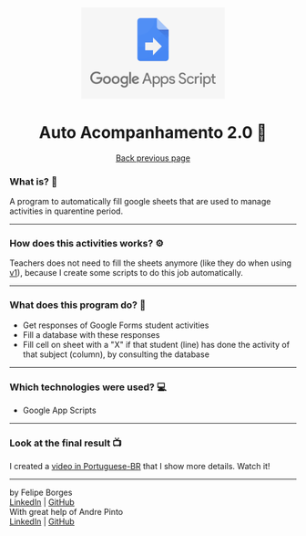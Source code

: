<div align="center">	
	<img src="./.github/gslogo.png" alt="gs" width="50%"/>	
</div>

<div align="center">
	<h1>Auto Acompanhamento 2.0 📄</h1>	
	<a href="https://github.com/felipejsborges/automated-tasks-middleschool/tree/master/auto-acompanhamento">Back previous page</a>
</div>

### What is? 🤔
A program to automatically fill google sheets that are used to manage activities in quarentine period.
<hr>

### How does this activities works? ⚙️
Teachers does not need to fill the sheets anymore (like they do when using [v1](https://github.com/felipejsborges/automated-tasks-middleschool/tree/master/auto-acompanhamento/v1)), because I create some scripts to do this job automatically.<br>
<hr>

### What does this program do? 🤖
- Get responses of Google Forms student activities
- Fill a database with these responses
- Fill cell on sheet with a "X" if that student (line) has done the activity of that subject (column), by consulting the database
<hr>

### Which technologies were used? 💻
- Google App Scripts
<hr>

### Look at the final result 📺
I created a [video in Portuguese-BR]() that I show more details. Watch it!
<hr>

by Felipe Borges<br>
[LinkedIn](https://www.linkedin.com/in/felipejsborges) | [GitHub](https://github.com/felipejsborges)<br>
With great help of Andre Pinto<br>
[LinkedIn](https://www.linkedin.com/in/pinto-andre/) | [GitHub](https://github.com/andre6293)<br>


